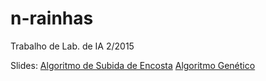 # n-rainhas
Trabalho de Lab. de IA 2/2015

Slides:
[Algoritmo de Subida de Encosta](https://www.dropbox.com/s/j4n5wh9upyijlkv/Aula%207.pdf?dl=0)
[Algoritmo Genético](https://www.dropbox.com/s/38lva51zbtb3hez/Aula%208%20-%20Sii1_Aula9_AlgoritmosGeneticos.ppt?dl=0)
